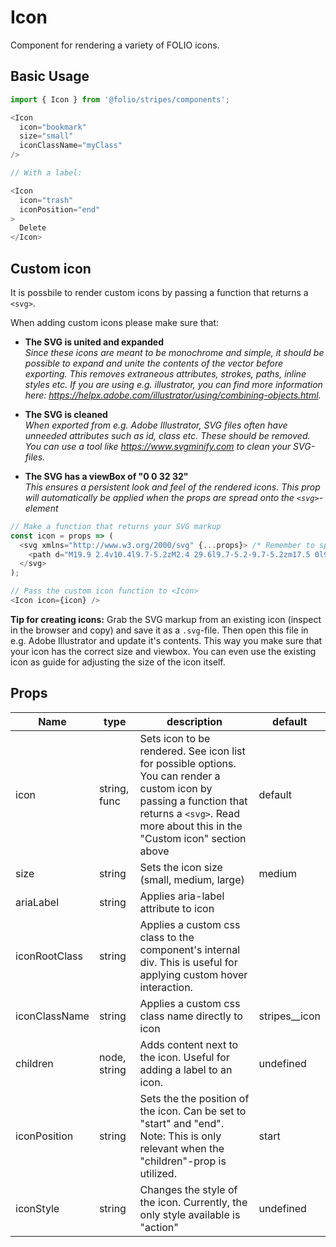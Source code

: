 # Icon
Component for rendering a variety of FOLIO icons.

## Basic Usage
```js
import { Icon } from '@folio/stripes/components';

<Icon
  icon="bookmark"
  size="small"
  iconClassName="myClass"
/>

// With a label:

<Icon
  icon="trash"
  iconPosition="end"
>
  Delete
</Icon>
```

## Custom icon
It is possbile to render custom icons by passing a function that returns a `<svg>`.

When adding custom icons please make sure that:
- **The SVG is united and expanded** <br />
_Since these icons are meant to be monochrome and simple, it should be possible to expand and unite the contents of the vector before exporting. This removes extraneous attributes, strokes, paths, inline styles etc. If you are using e.g. illustrator, you can find more information here: https://helpx.adobe.com/illustrator/using/combining-objects.html._

- **The SVG is cleaned** <br />
_When exported from e.g. Adobe Illustrator, SVG files often have unneeded attributes such as id, class etc. These should be removed. You can use a tool like https://www.svgminify.com to clean your SVG-files._

- **The SVG has a viewBox of "0 0 32 32"** <br />
_This ensures a persistent look and feel of the rendered icons. This prop will automatically be applied when the props are spread onto the `<svg>`-element_

```javascript
// Make a function that returns your SVG markup
const icon = props => (
  <svg xmlns="http://www.w3.org/2000/svg" {...props}> /* Remember to spread the props onto the svg-element */
    <path d="M19.9 2.4v10.4l9.7-5.2zM2.4 29.6l9.7-5.2-9.7-5.2zm17.5 0l9.7-5.2-9.7-5.2z" />
  </svg>
);

// Pass the custom icon function to <Icon>
<Icon icon={icon} />
```

**Tip for creating icons:** Grab the SVG markup from an existing icon (inspect in the browser and copy) and save it as a `.svg`-file. Then open this file in e.g. Adobe Illustrator and update it's contents. This way you make sure that your icon has the correct size and viewbox. You can even use the existing icon as guide for adjusting the size of the icon itself.

## Props
Name | type | description | default |
--- | --- | --- | ---
icon | string, func | Sets icon to be rendered. See icon list for possible options. You can render a custom icon by passing a function that returns a `<svg>`. Read more about this in the "Custom icon" section above | default
size | string | Sets the icon size (small, medium, large) | medium
ariaLabel | string | Applies aria-label attribute to icon |
iconRootClass | string | Applies a custom css class to the component's internal div. This is useful for applying custom hover interaction. |
iconClassName | string | Applies a custom css class name directly to icon | stripes__icon
children | node, string | Adds content next to the icon. Useful for adding a label to an icon. | undefined
iconPosition | string | Sets the the position of the icon. Can be set to "start" and "end". Note: This is only relevant when the "children"-prop is utilized. | start
iconStyle | string | Changes the style of the icon. Currently, the only style available is "action" | undefined